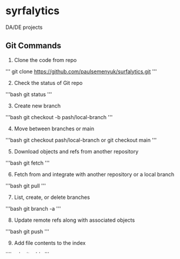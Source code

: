 # syrfalytics
DA/DE projects

## Git Commands

1. Clone the code from repo

'''
git clone https://github.com/paulsemenyuk/surfalytics.git
'''

2. Check the status of Git repo

'''bash
git status
'''

3. Create new branch

'''bash
git checkout -b pash/local-branch
'''

4. Move between branches or main

'''bash
git checkout pash/local-branch
or
git checkout main
'''

5. Download objects and refs from another repository

'''bash
git fetch
'''

6. Fetch from and integrate with another repository or a local branch

'''bash
git pull
'''

7. List, create, or delete branches

'''bash
git branch -a
'''

8. Update remote refs along with associated objects

'''bash
git push
'''

9. Add file contents to the index

'''bash
git add .
'''

10. Record changes to the repository

'''bash
git commit -m "Text"
'''

11. See other commands

'''bash
git --help
'''

### In a nutshell
1. Save the code/file.
2. Check status.
3. Add file to index.
4. Commit with a comment.
5. Push the file.

Next#. NextName

'''bash

'''
